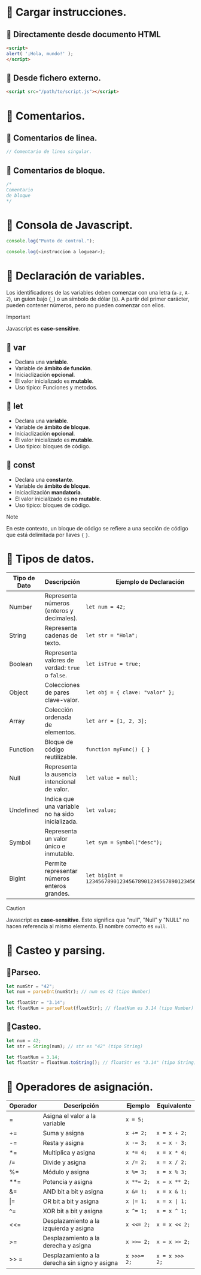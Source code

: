 # :pushpin: Cargar instrucciones.

## :small_blue_diamond: Directamente desde documento HTML
```html
<script>
alert( '¡Hola, mundo!' );
</script>
```

## :small_blue_diamond: Desde fichero externo.
```html
<script src="/path/to/script.js"></script>
```

# :pushpin: Comentarios.

## :small_blue_diamond: Comentarios de linea.
```javascript
// Comentario de linea singular.
```
## :small_blue_diamond: Comentarios de bloque.
```javascript
/* 
Comentario
de bloque
*/
```

# :pushpin: Consola de Javascript.
```javascript
console.log("Punto de control.");

console.log(<instruccion a loguear>);
```

# :pushpin: Declaración de variables.
Los identificadores de las variables deben comenzar con una letra (`a-z`, `A-Z`), un guion bajo (`_`) o un símbolo de dólar (`$`). A partir del primer carácter, pueden contener números, pero no pueden comenzar con ellos.

>[!IMPORTANT]
> Javascript es **case-sensitive**.

## :small_blue_diamond: var
- Declara una **variable**.
- Variable de **ámbito de función**.
- Iniciaclización **opcional**.
- El valor inicializado es **mutable**.
- Uso tipico: Funciones y metodos.

## :small_blue_diamond: let
- Declara una **variable**.
- Variable de **ámbito de bloque**.
- Iniciaclización **opcional**.
- El valor inicializado es **mutable**.
- Uso tipico: bloques de código.


## :small_blue_diamond: const
- Declara una **constante**.
- Variable de **ámbito de bloque**.
- Iniciaclización **mandatoria**.
- El valor inicializado es **no mutable**.
- Uso tipico: bloques de código.

>[!NOTE]
> En este contexto, un bloque de código se refiere a una sección de código que está delimitada por llaves `{` `}`.

# :pushpin: Tipos de datos.
<table>
    <thead>
        <tr>
            <th>Tipo de Dato</th>
            <th>Descripción</th>
            <th>Ejemplo de Declaración</th>
        </tr>
    </thead>
    <tbody>
        <tr>
            <td>Number</td>
            <td>Representa números (enteros y decimales).</td>
            <td><code>let num = 42;</code></td>
        </tr>
        <tr>
            <td>String</td>
            <td>Representa cadenas de texto.</td>
            <td><code>let str = "Hola";</code></td>
        </tr>
        <tr>
            <td>Boolean</td>
            <td>Representa valores de verdad: <code>true</code> o <code>false</code>.</td>
            <td><code>let isTrue = true;</code></td>
        </tr>
        <tr>
            <td>Object</td>
            <td>Colecciones de pares clave-valor.</td>
            <td><code>let obj = { clave: "valor" };</code></td>
        </tr>
        <tr>
            <td>Array</td>
            <td>Colección ordenada de elementos.</td>
            <td><code>let arr = [1, 2, 3];</code></td>
        </tr>
        <tr>
            <td>Function</td>
            <td>Bloque de código reutilizable.</td>
            <td><code>function myFunc() { }</code></td>
        </tr>
        <tr>
            <td>Null</td>
            <td>Representa la ausencia intencional de valor.</td>
            <td><code>let value = null;</code></td>
        </tr>
        <tr>
            <td>Undefined</td>
            <td>Indica que una variable no ha sido inicializada.</td>
            <td><code>let value;</code></td>
        </tr>
        <tr>
            <td>Symbol</td>
            <td>Representa un valor único e inmutable.</td>
            <td><code>let sym = Symbol("desc");</code></td>
        </tr>
        <tr>
            <td>BigInt</td>
            <td>Permite representar números enteros grandes.</td>
            <td><code>let bigInt = 1234567890123456789012345678901234567890n;</code></td>
        </tr>
    </tbody>
</table>
   
>[!CAUTION]
> Javascript es **case-sensitive**. Esto significa que "null", "Null" y "NULL" no hacen referencia al mismo elemento. El nombre correcto es `null`.

# :pushpin: Casteo y parsing.
## :small_blue_diamond:Parseo.
```javascript
let numStr = "42";
let num = parseInt(numStr); // num es 42 (tipo Number)

let floatStr = "3.14";
let floatNum = parseFloat(floatStr); // floatNum es 3.14 (tipo Number)
```

## :small_blue_diamond:Casteo.
```javascript
let num = 42;
let str = String(num); // str es "42" (tipo String)

let floatNum = 3.14;
let floatStr = floatNum.toString(); // floatStr es "3.14" (tipo String)
```

# :pushpin: Operadores de asignación.
<table>
    <thead>
        <tr>
            <th>Operador</th>
            <th>Descripción</th>
            <th>Ejemplo</th>
            <th>Equivalente</th>
        </tr>
    </thead>
    <tbody>
        <tr>
            <td>=</td>
            <td>Asigna el valor a la variable</td>
            <td><code>x = 5;</code></td>
            <td></td>
        </tr>
        <tr>
            <td>+=</td>
            <td>Suma y asigna</td>
            <td><code>x += 2;</code></td>
            <td><code>x = x + 2;</code></td>
        </tr>
        <tr>
            <td>-=</td>
            <td>Resta y asigna</td>
            <td><code>x -= 3;</code></td>
            <td><code>x = x - 3;</code></td>
        </tr>
        <tr>
            <td>*=</td>
            <td>Multiplica y asigna</td>
            <td><code>x *= 4;</code></td>
            <td><code>x = x * 4;</code></td>
        </tr>
        <tr>
            <td>/=</td>
            <td>Divide y asigna</td>
            <td><code>x /= 2;</code></td>
            <td><code>x = x / 2;</code></td>
        </tr>
        <tr>
            <td>%=</td>
            <td>Módulo y asigna</td>
            <td><code>x %= 3;</code></td>
            <td><code>x = x % 3;</code></td>
        </tr>
        <tr>
            <td>**=</td>
            <td>Potencia y asigna</td>
            <td><code>x **= 2;</code></td>
            <td><code>x = x ** 2;</code></td>
        </tr>
        <tr>
            <td>&=</td>
            <td>AND bit a bit y asigna</td>
            <td><code>x &= 1;</code></td>
            <td><code>x = x & 1;</code></td>
        </tr>
        <tr>
            <td>|=</td>
            <td>OR bit a bit y asigna</td>
            <td><code>x |= 1;</code></td>
            <td><code>x = x | 1;</code></td>
        </tr>
        <tr>
            <td>^=</td>
            <td>XOR bit a bit y asigna</td>
            <td><code>x ^= 1;</code></td>
            <td><code>x = x ^ 1;</code></td>
        </tr>
        <tr>
            <td><<=</td>
            <td>Desplazamiento a la izquierda y asigna</td>
            <td><code>x <<= 2;</code></td>
            <td><code>x = x << 2;</code></td>
        </tr>
        <tr>
            <td>>=</td>
            <td>Desplazamiento a la derecha y asigna</td>
            <td><code>x >>= 2;</code></td>
            <td><code>x = x >> 2;</code></td>
        </tr>
        <tr>
            <td>>> =</td>
            <td>Desplazamiento a la derecha sin signo y asigna</td>
            <td><code>x >>>= 2;</code></td>
            <td><code>x = x >>> 2;</code></td>
        </tr>
    </tbody>
</table>

